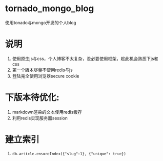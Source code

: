 # tornado_mongo_blog
使用tonado与mongo开发的个人blog

# 说明
1. 使用原生js与css，个人博客不太复杂，没必要使用框架，趁此机会熟悉下js和css
2. 第一个版本尽量不使用redis与js
3. 登陆完全使用浏览器secure cookie

# 下版本待优化:
1. markdown渲染的文本使用redis缓存
2. 利用redis实现服务器session

# 建立索引
1. `db.article.ensureIndex({"slug":1}, {"unique": true})`
